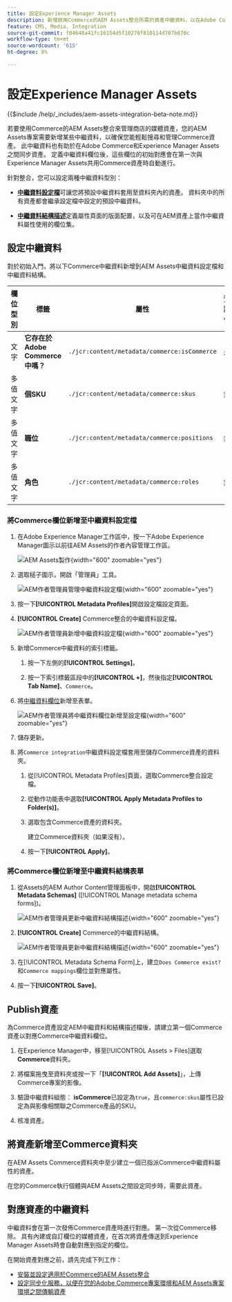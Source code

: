 ```yaml
---
title: 設定Experience Manager Assets
description: 新增啟用Commerce的AEM Assets整合所需的資產中繼資料，以在Adobe Commerce和Experience Manager Assets專案之間同步資產。
feature: CMS, Media, Integration
source-git-commit: f04648a41fc16154d5f10278f810114d707b670c
workflow-type: tm+mt
source-wordcount: '615'
ht-degree: 0%

---
```


# 設定Experience Manager Assets

{{$include /help/_includes/aem-assets-integration-beta-note.md}}

若要使用Commerce的AEM Assets整合來管理商店的媒體資產，您的AEM Assets專案需要新增某些中繼資料，以確保您能輕鬆搜尋和管理Commerce資產。 此中繼資料也有助於在Adobe Commerce和Experience Manager Assets之間同步資產。 定義中繼資料欄位後，這些欄位的初始對應會在第一次與Experience Manager Assets共用Commerce資產時自動進行。

針對整合，您可以設定兩種中繼資料型別：

- **[中繼資料設定檔](https://experienceleague.adobe.com/en/docs/experience-manager-cloud-service/content/assets/manage/metadata-profiles)**&#x200B;可讓您將預設中繼資料套用至資料夾內的資產。 資料夾中的所有資產都會繼承設定檔中設定的預設中繼資料。

- **[中繼資料結構描述](https://experienceleague.adobe.com/en/docs/experience-manager-cloud-service/content/assets/manage/metadata-schemas)**&#x200B;定義屬性頁面的版面配置，以及可在AEM資產上當作中繼資料屬性使用的欄位集。

## 設定中繼資料

對於初始入門，將以下Commerce中繼資料新增到AEM Assets中繼資料設定檔和中繼資料結構。

| 欄位型別 | 標籤 | 屬性 | 預設值 |
|------ | ------- | ---------- | ------------- |
| 文字 | **它存在於Adobe Commerce中嗎？** | `./jcr:content/metadata/commerce:isCommerce` | 是 |
| 多值文字 | **個SKU** | `./jcr:content/metadata/commerce:skus` | 無 |
| 多值文字 | **職位** | `./jcr:content/metadata/commerce:positions` | 無 |
| 多值文字 | **角色** | `./jcr:content/metadata/commerce:roles` | 無 |


### 將Commerce欄位新增至中繼資料設定檔

1. 在Adobe Experience Manager工作區中，按一下Adobe Experience Manager圖示以前往AEM Assets的作者內容管理工作區。

   ![AEM Assets製作](./assets/aem-assets-authoring.png){width="600" zoomable="yes"}

1. 選取槌子圖示，開啟「管理員」工具。

   ![AEM作者管理員管理中繼資料設定檔](./assets/aem-manage-metadata-profiles.png){width="600" zoomable="yes"}

1. 按一下&#x200B;**[!UICONTROL Metadata Profiles]**&#x200B;開啟設定檔設定頁面。

1. **[!UICONTROL Create]** Commerce整合的中繼資料設定檔。

   ![AEM作者管理員新增中繼資料設定檔](./assets/aem-create-metadata-profile.png){width="600" zoomable="yes"}

1. 新增Commerce中繼資料的索引標籤。

   1. 按一下左側的&#x200B;**[!UICONTROL Settings]**。

   1. 按一下索引標籤區段中的&#x200B;**[!UICONTROL +]**，然後指定&#x200B;**[!UICONTROL Tab Name]**、`Commerce`。

1. 將[中繼資料欄位](#configure-metadata)新增至表單。

   ![AEM作者管理員將中繼資料欄位新增至設定檔](./assets/aem-edit-metadata-profile-fields.png){width="600" zoomable="yes"}

1. 儲存更新。

1. 將`Commerce integration`中繼資料設定檔套用至儲存Commerce資產的資料夾。

   1. 從[!UICONTROL  Metadata Profiles]頁面，選取Commerce整合設定檔。

   1. 從動作功能表中選取&#x200B;**[!UICONTROL Apply Metadata Profiles to Folder(s)]**。

   1. 選取包含Commerce資產的資料夾。

      建立Commerce資料夾（如果沒有）。

   1. 按一下&#x200B;**[!UICONTROL Apply]**。

### 將Commerce欄位新增至中繼資料結構表單

1. 從Assets的AEM Author Content管理面板中，開啟&#x200B;**[!UICONTROL Metadata Schemas]** ([!UICONTROL Manage metadata schema forms])。

   ![AEM作者管理員更新中繼資料結構描述](./assets/aem-assets-manage-metadata-schema.png){width="600" zoomable="yes"}

1. **[!UICONTROL Create]** Commerce的中繼資料結構。

   ![AEM作者管理員更新中繼資料結構描述](./assets/aem-assets-create-metadata-schema.png){width="600" zoomable="yes"}

1. 在[!UICONTROL Metadata Schema Form]上，建立`Does Commerce exist?`和`Commerce mappings`欄位並對應屬性。

1. 按一下&#x200B;**[!UICONTROL Save]**。


## Publish資產

為Commerce資產設定AEM中繼資料和結構描述檔後，請建立第一個Commerce資產以對應Commerce中繼資料欄位。

1. 在Experience Manager中，移至[!UICONTROL Assets > Files]選取&#x200B;**Commerce**&#x200B;資料夾。

1. 將檔案拖曳至資料夾或按一下「**[!UICONTROL Add Assets]**」，上傳Commerce專案的影像。

1. 驗證中繼資料組態： **isCommerce**&#x200B;已設定為`true`，且`commerce:skus`屬性已設定為與影像相關聯之Commerce產品的SKU。

1. 核准資產。


## 將資產新增至Commerce資料夾

在AEM Assets Commerce資料夾中至少建立一個已指派Commerce中繼資料屬性的資產。

在您的Commerce執行個體與AEM Assets之間設定同步時，需要此資產。

## 對應資產的中繼資料

中繼資料會在第一次發佈Commerce資產時進行對應。  第一次從Commerce移除。 具有內建或自訂欄位的媒體資產，在首次將資產傳送到Experience Manager Assets時會自動對應到指定的欄位。

在開始資產對應之前，請先完成下列工作：

- [安裝並設定適用於Commerce的AEM Assets整合](aem-assets-configure-commerce.md)
- [設定同步化服務，以便在您的Adobe Commerce專案環境和AEM Assets專案環境之間傳輸資產](aem-assets-setup-synchronization.md)
